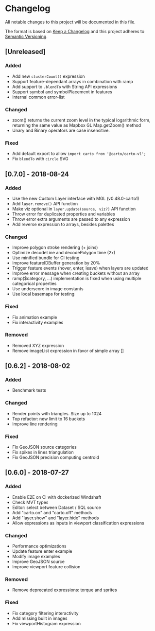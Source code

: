 # Changelog
All notable changes to this project will be documented in this file.

The format is based on [Keep a Changelog](http://keepachangelog.com/en/1.0.0/)
and this project adheres to [Semantic Versioning](http://semver.org/spec/v2.0.0.html).

## [Unreleased]
### Added
- Add new `clusterCount()` expression
- Support feature-dependant arrays in combination with ramp
- Add support to `.blendTo` with String API expressions
- Support symbol and symbolPlacement in features
- Internal common error-list

### Changed
- zoom() returns the current zoom level in the typical logarithmic form, returning the same value as Mapbox GL Map.getZoom() method
- Unary and Binary operators are case insensitive.

### Fixed
- Add default export to allow `import carto from '@carto/carto-vl';`
- Fix `blendTo` with `circle` SVG

## [0.7.0] - 2018-08-24
### Added
- Use the new Custom Layer interface with MGL (v0.48.0-carto1)
- Add `layer.remove()` API function
- Make viz optional in `layer.update(source, viz?)` API function
- Throw error for duplicated properties and variables
- Throw error extra arguments are passed to any expression
- Add reverse expression to arrays, besides palettes

### Changed
- Improve polygon stroke rendering (+ joins)
- Optimize decodeLine and decodePolygon time (2x)
- Use minified bundle for CI testing
- Improve featureIDBuffer generation by 20%
- Trigger feature events (hover, enter, leave) when layers are updated
- Improve error message when creating buckets without an array
- ramp($category, ...) implementation is fixed when using multiple categorical properties
- Use underscore in image constants
- Use local basemaps for testing

### Fixed
- Fix animation example
- Fix interactivity examples

### Removed
- Removed XYZ expression
- Remove imageList expression in favor of simple array []

## [0.6.2] - 2018-08-02
### Added
- Benchmark tests

### Changed
- Render points with triangles. Size up to 1024
- Top refactor: new limit to 16 buckets
- Improve line rendering

### Fixed
- Fix GeoJSON source categories
- Fix spikes in lines triangulation
- Fix GeoJSON precision computing centroid

## [0.6.0] - 2018-07-27
### Added
- Enable E2E on CI with dockerized Windshaft
- Check MVT types
- Editor: select between Dataset / SQL source
- Add "carto.on" and "carto.off" methods
- Add "layer.show" and "layer.hide" methods
- Allow expressions as inputs in viewport classification expressions

### Changed
- Performance optimizations
- Update feature enter example
- Modify image examples
- Improve GeoJSON source
- Improve viewport feature collision

### Removed
- Remove deprecated expressions: torque and sprites

### Fixed
- Fix category filtering interactivity
- Add missing built in images
- Fix viewportHistogram expression
